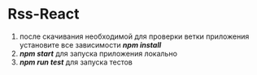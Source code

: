 # Rss-React
1. после скачивания необходимой для проверки ветки приложения установите все зависимости ***npm install***
2. ***npm start*** для запуска приложения локально
3. ***npm run test*** для запуска тестов

